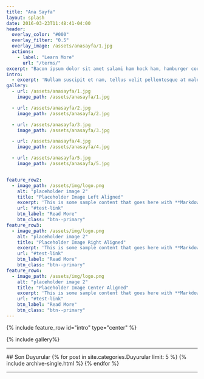 ```yaml
---
title: "Ana Sayfa"
layout: splash
date: 2016-03-23T11:48:41-04:00
header:
  overlay_color: "#000"
  overlay_filter: "0.5"
  overlay_image: /assets/anasayfa/1.jpg
  actions:
    - label: "Learn More"
      url: "/terms/"
excerpt: "Bacon ipsum dolor sit amet salami ham hock ham, hamburger corned beef short ribs kielbasa biltong t-bone drumstick tri-tip tail sirloin pork chop."
intro: 
  - excerpt: 'Nullam suscipit et nam, tellus velit pellentesque at malesuada, enim eaque. Quis nulla, netus tempor in diam gravida tincidunt, *proin faucibus* voluptate felis id sollicitudin. Centered with `type="center"`'
gallery:
  - url: /assets/anasayfa/1.jpg
    image_path: /assets/anasayfa/1.jpg

  - url: /assets/anasayfa/2.jpg
    image_path: /assets/anasayfa/2.jpg

  - url: /assets/anasayfa/3.jpg
    image_path: /assets/anasayfa/3.jpg

  - url: /assets/anasayfa/4.jpg
    image_path: /assets/anasayfa/4.jpg

  - url: /assets/anasayfa/5.jpg
    image_path: /assets/anasayfa/5.jpg


feature_row2:
  - image_path: /assets/img/logo.png
    alt: "placeholder image 2"
    title: "Placeholder Image Left Aligned"
    excerpt: 'This is some sample content that goes here with **Markdown** formatting. Left aligned with `type="left"`'
    url: "#test-link"
    btn_label: "Read More"
    btn_class: "btn--primary"
feature_row3:
  - image_path: /assets/img/logo.png
    alt: "placeholder image 2"
    title: "Placeholder Image Right Aligned"
    excerpt: 'This is some sample content that goes here with **Markdown** formatting. Right aligned with `type="right"`'
    url: "#test-link"
    btn_label: "Read More"
    btn_class: "btn--primary"
feature_row4:
  - image_path: /assets/img/logo.png
    alt: "placeholder image 2"
    title: "Placeholder Image Center Aligned"
    excerpt: 'This is some sample content that goes here with **Markdown** formatting. Centered with `type="center"`'
    url: "#test-link"
    btn_label: "Read More"
    btn_class: "btn--primary"
---
```


{% include feature_row id="intro" type="center" %}

{% include gallery%}

<hr>
## Son Duyurular
{% for post in site.categories.Duyurular limit: 5 %}
  {% include archive-single.html %}
{% endfor %}
<hr>

